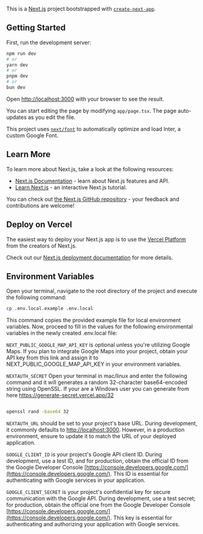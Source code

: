This is a [Next.js](https://nextjs.org/) project bootstrapped with [`create-next-app`](https://github.com/vercel/next.js/tree/canary/packages/create-next-app).

## Getting Started

First, run the development server:

```bash
npm run dev
# or
yarn dev
# or
pnpm dev
# or
bun dev
```

Open [http://localhost:3000](http://localhost:3000) with your browser to see the result.

You can start editing the page by modifying `app/page.tsx`. The page auto-updates as you edit the file.

This project uses [`next/font`](https://nextjs.org/docs/basic-features/font-optimization) to automatically optimize and load Inter, a custom Google Font.

## Learn More

To learn more about Next.js, take a look at the following resources:

- [Next.js Documentation](https://nextjs.org/docs) - learn about Next.js features and API.
- [Learn Next.js](https://nextjs.org/learn) - an interactive Next.js tutorial.

You can check out [the Next.js GitHub repository](https://github.com/vercel/next.js/) - your feedback and contributions are welcome!

## Deploy on Vercel

The easiest way to deploy your Next.js app is to use the [Vercel Platform](https://vercel.com/new?utm_medium=default-template&filter=next.js&utm_source=create-next-app&utm_campaign=create-next-app-readme) from the creators of Next.js.

Check out our [Next.js deployment documentation](https://nextjs.org/docs/deployment) for more details.

## Environment Variables

Open your terminal, navigate to the root directory of the project and execute the following command:


```bash
cp .env.local.example .env.local
```

This command copies the provided example file for local environment variables. Now, proceed to fill in the values for the following environmental variables in the newly created .env.local file:

`NEXT_PUBLIC_GOOGLE_MAP_API_KEY` is optional unless you're utilizing Google Maps. If you plan to integrate Google Maps into your project, obtain your API key from this link and assign it to NEXT_PUBLIC_GOOGLE_MAP_API_KEY in your environment variables.

`NEXTAUTH_SECRET` Open your terminal in mac/linux and enter the following command and it will generates a random 32-character base64-encoded string using OpenSSL. If your are a Windows user you can generate from here https://generate-secret.vercel.app/32


```bash

openssl rand -base64 32

```


`NEXTAUTH_URL` should be set to your project's base URL. During development, it commonly defaults to [http://localhost:3000](http://localhost:3000). However, in a production environment, ensure to update it to match the URL of your deployed application.

`GOOGLE_CLIENT_ID` is your project's Google API client ID. During development, use a test ID, and for production, obtain the official ID from the Google Developer Console [https://console.developers.google.com/](https://console.developers.google.com/). This ID is essential for authenticating with Google services in your application.

`GOOGLE_CLIENT_SECRET` is your project's confidential key for secure communication with the Google API. During development, use a test secret; for production, obtain the official one from the Google Developer Console [https://console.developers.google.com/](https://console.developers.google.com/). This key is essential for authenticating and authorizing your application with Google services.